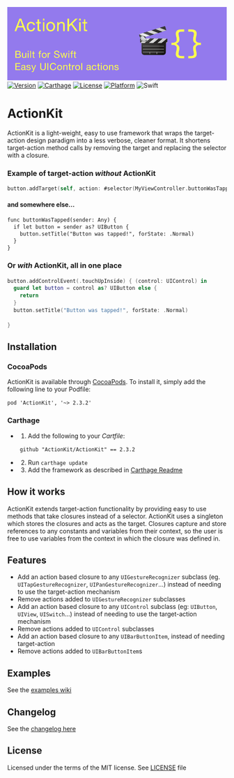 ![Banner](actionKitBanner.png)
[![Version](https://img.shields.io/cocoapods/v/ActionKit.svg?style=flat)](http://cocoadocs.org/docsets/ActionKit)
[![Carthage](https://img.shields.io/badge/Carthage-compatible-4BC51D.svg?style=flat)](https://github.com/Carthage/Carthage)
[![License](https://img.shields.io/cocoapods/l/ActionKit.svg?style=flat)](http://cocoadocs.org/docsets/ActionKit)
[![Platform](https://img.shields.io/cocoapods/p/ActionKit.svg?style=flat)](http://cocoadocs.org/docsets/ActionKit)
![Swift](https://img.shields.io/badge/%20in-swift%204.0-orange.svg)

# ActionKit

ActionKit is a light-weight, easy to use framework that wraps the target-action design paradigm into a less verbose, cleaner format. It shortens target-action method calls by removing the target and replacing the selector with a closure.

### Example of target-action *without* ActionKit
```swift
button.addTarget(self, action: #selector(MyViewController.buttonWasTapped(_:)), forControlEvents: .TouchUpInside)
```

#### and somewhere else...
```
func buttonWasTapped(sender: Any) {
  if let button = sender as? UIButton {
    button.setTitle("Button was tapped!", forState: .Normal)
  } 
}
```

### Or *with* ActionKit, all in one place
```swift
button.addControlEvent(.touchUpInside) { (control: UIControl) in
  guard let button = control as? UIButton else {
    return
  }
  button.setTitle("Button was tapped!", forState: .Normal)

}
```

## Installation

### CocoaPods
 ActionKit is available through [CocoaPods](http://cocoapods.org). To install
 it, simply add the following line to your Podfile:
 
    pod 'ActionKit', '~> 2.3.2'

### Carthage

- 1. Add the following to your *Cartfile*:

```
    github "ActionKit/ActionKit" == 2.3.2
``` 
   
- 2. Run `carthage update`
- 3. Add the framework as described in [Carthage Readme](https://github.com/Carthage/Carthage#adding-frameworks-to-an-application)

## How it works

ActionKit extends target-action functionality by providing easy to use methods that take closures instead of a selector. ActionKit uses a singleton which stores the closures and acts as the target. Closures capture and store references to any constants and variables from their context, so the user is free to use variables from the context in which the closure was defined in.

## Features

* Add an action based closure to any `UIGestureRecognizer` subclass (eg. `UITapGestureRecognizer`, `UIPanGestureRecognizer`...) instead of needing to use the target-action mechanism
* Remove actions added to `UIGestureRecognizer` subclasses
* Add an action based closure to any `UIControl` subclass (eg: `UIButton`, `UIView`, `UISwitch`...) instead of needing to use the target-action mechanism
* Remove actions added to `UIControl` subclasses
* Add an action based closure to any `UIBarButtonItem`, instead of needing target-action
* Remove actions added to `UIBarButtonItem`s

## Examples

See the [examples wiki](EXAMPLES.md)

## Changelog

See the [changelog here](CHANGELOG.md)

## License

Licensed under the terms of the MIT license. See [LICENSE](LICENSE) file
